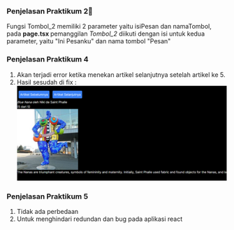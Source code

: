 ### Penjelasan Praktikum 2🎅

Fungsi Tombol_2 memiliki 2 parameter yaitu isiPesan dan namaTombol, pada <b>page.tsx </b> pemanggilan <i>Tombol_2</i> diikuti dengan isi untuk kedua parameter, yaitu "Ini Pesanku" dan nama tombol "Pesan"

### Penjelasan Praktikum 4

1. Akan terjadi error ketika menekan artikel selanjutnya setelah artikel ke 5.
2. Hasil sesudah di fix :
![alt text](image.png)

### Penjelasan Praktikum 5

1. Tidak ada perbedaan
2. Untuk menghindari redundan dan bug pada aplikasi react

